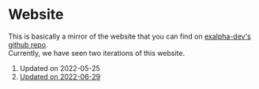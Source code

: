 # Website
This is basically a mirror of the website that you can find on [exalpha-dev's github repo](https://github.com/exalpha-dev/exalpha-dev.github.io).  
Currently, we have seen two iterations of this website.  
1. Updated on 2022-05-25
2. [Updated on 2022-06-29](29.06.2022/README.md)